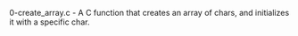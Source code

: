 0-create_array.c - A C function that creates an array of chars, and initializes it with a specific char.
